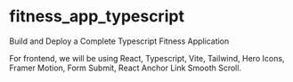 # fitness_app_typescript

Build and Deploy a Complete Typescript Fitness Application

For frontend, we will be using React, Typescript, Vite, Tailwind, Hero Icons, Framer Motion, Form Submit, React Anchor Link Smooth Scroll. 
